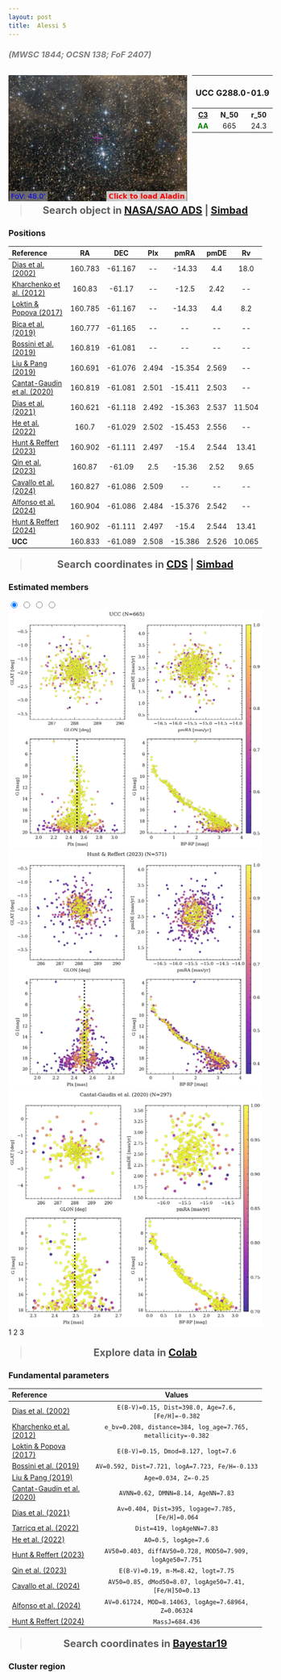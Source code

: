 ```yaml
---
layout: post
title:  Alessi 5
---
```

<h3><span style="color: #808080;"><i>(MWSC 1844; OCSN 138; FoF 2407)</i></span></h3><div style="display: flex; justify-content: space-between; width:720px;height:250px">
<div style="text-align: center;">

<!-- Static image + data attributes for FOV and target -->
<img id="aladin_img"
     data-umami-event="aladin_load"
     src="https://raw.githubusercontent.com/ucc23/Q4N/main/plots/aladin/alessi5.webp"
     alt="Click to load Aladin Lite" 
     style="width:355px;height:250px; cursor: pointer;"
     data-fov="0.81" 
     data-target="160.833 -61.089"/>
<!-- Div to contain Aladin Lite viewer -->
<div id="aladin-lite-div" style="width:355px;height:250px;display:none;"></div>
<!-- Aladin Lite script (will be loaded after the image is clicked) -->
<script src="{{ site.baseurl }}/scripts/aladin_load.js"></script>

</div>
<!-- Left block -->

<table style="width:355px;height:250px;">
  <!-- Row 1 (title) -->
  <tr>
    <td colspan="5"><h3>UCC G288.0-01.9</h3></td>
  </tr>
  <!-- Row 2 -->
  <tr>
    <th style="text-align: center;"><a href="https://ucc.ar/faq#what-is-the-c3-parameter" title="Combined class">C3</a></th>
    <th style="text-align: center;"><div title="Stars with membership probability >50%">N_50</div></th>
    <th style="text-align: center;"><div title="Radius that contains half the members [arcmin]">r_50</div></th>
  </tr>
  <!-- Row 3 -->
  <tr>
    <td style="text-align: center;"><span style="color: green; font-weight: bold;">A</span><span style="color: green; font-weight: bold;">A</span></td>
    <td style="text-align: center;">665</td>
    <td style="text-align: center;">24.3</td>
  </tr>
</table>
</div>

> <p style="text-align:center; font-weight: bold; font-size:20px">Search object in <a data-umami-event="nasa_search" href="https://ui.adsabs.harvard.edu/search/q=%20collection%3Aastronomy%20body%3A%22Alessi%205%22&sort=date%20desc%2C%20bibcode%20desc&p_=0" target="_blank">NASA/SAO ADS</a> | <a data-umami-event="simbad_search" href="https://simbad.cds.unistra.fr/simbad/sim-id-refs?Ident=alessi5" target="_blank">Simbad</a></p>


### Positions

| Reference    | RA    | DEC   | Plx  | pmRA  | pmDE   |  Rv  |
| :---         | :---: | :---: | :---: | :---: | :---: | :---: |
|[Dias et al. (2002)](https://ui.adsabs.harvard.edu/abs/2002A%26A...389..871D) | 160.783 | -61.167 | -- | -14.33 | 4.4 | 18.0 |
|[Kharchenko et al. (2012)](https://ui.adsabs.harvard.edu/abs/2012A%26A...543A.156K) | 160.83 | -61.17 | -- | -12.5 | 2.42 | -- |
|[Loktin & Popova (2017)](https://ui.adsabs.harvard.edu/abs/2017AstBu..72..257L) | 160.785 | -61.167 | -- | -14.33 | 4.4 | 8.2 |
|[Bica et al. (2019)](https://ui.adsabs.harvard.edu/abs/2019AJ....157...12B) | 160.777 | -61.165 | -- | -- | -- | -- |
|[Bossini et al. (2019)](https://ui.adsabs.harvard.edu/abs/2019A%26A...623A.108B) | 160.819 | -61.081 | -- | -- | -- | -- |
|[Liu & Pang (2019)](https://ui.adsabs.harvard.edu/abs/2019ApJS..245...32L) | 160.691 | -61.076 | 2.494 | -15.354 | 2.569 | -- |
|[Cantat-Gaudin et al. (2020)](https://ui.adsabs.harvard.edu/abs/2020A%26A...640A...1C) | 160.819 | -61.081 | 2.501 | -15.411 | 2.503 | -- |
|[Dias et al. (2021)](https://ui.adsabs.harvard.edu/abs/2021MNRAS.504..356D) | 160.621 | -61.118 | 2.492 | -15.363 | 2.537 | 11.504 |
|[He et al. (2022)](https://ui.adsabs.harvard.edu/abs/2022ApJS..262....7H) | 160.7 | -61.029 | 2.502 | -15.453 | 2.556 | -- |
|[Hunt & Reffert (2023)](https://ui.adsabs.harvard.edu/abs/2023A%26A...673A.114H) | 160.902 | -61.111 | 2.497 | -15.4 | 2.544 | 13.41 |
|[Qin et al. (2023)](https://ui.adsabs.harvard.edu/abs/2023ApJS..265...12Q) | 160.87 | -61.09 | 2.5 | -15.36 | 2.52 | 9.65 |
|[Cavallo et al. (2024)](https://ui.adsabs.harvard.edu/abs/2024AJ....167...12C) | 160.827 | -61.086 | 2.509 | -- | -- | -- |
|[Alfonso et al. (2024)](https://ui.adsabs.harvard.edu/abs/2024A%26A...689A..18A) | 160.904 | -61.086 | 2.484 | -15.376 | 2.542 | -- |
|[Hunt & Reffert (2024)](https://ui.adsabs.harvard.edu/abs/2024A%26A...686A..42H) | 160.902 | -61.111 | 2.497 | -15.4 | 2.544 | 13.41 |
| **UCC** |160.833 | -61.089 | 2.508 | -15.386 | 2.526 | 10.065 |

> <p style="text-align:center; font-weight: bold; font-size:20px">Search coordinates in <a data-umami-event="cds_coord_search" href="https://cdsportal.u-strasbg.fr/?target=160.833,-61.089" target="_blank">CDS</a> | <a data-umami-event="simbad_coord_search" href="https://simbad.cds.unistra.fr/mobile/object_list.html?coord=160.833%20-61.089&output=json&radius=5&userEntry=alessi5" target="_blank">Simbad</a></p>

### Estimated members

<div class="carousel">
<input type="radio" name="radio-btn" id="slide1" checked>
<input type="radio" name="radio-btn" id="slide1">
<input type="radio" name="radio-btn" id="slide2">
<input type="radio" name="radio-btn" id="slide3">
<div class="slides">
<div class="slide">
<a href="https://raw.githubusercontent.com/ucc23/Q4N/main/plots/UCC/alessi5.webp" target="_blank">
<img src="https://raw.githubusercontent.com/ucc23/Q4N/main/plots/UCC/alessi5.webp" alt="Alessi 5 UCC">
</a>
</div>
<div class="slide">
<a href="https://raw.githubusercontent.com/ucc23/Q4N/main/plots/HUNT23/alessi5.webp" target="_blank">
<img src="https://raw.githubusercontent.com/ucc23/Q4N/main/plots/HUNT23/alessi5.webp" alt="Alessi 5 HUNT23">
</a>
</div>
<div class="slide">
<a href="https://raw.githubusercontent.com/ucc23/Q4N/main/plots/CANTAT20/alessi5.webp" target="_blank">
<img src="https://raw.githubusercontent.com/ucc23/Q4N/main/plots/CANTAT20/alessi5.webp" alt="Alessi 5 CANTAT20">
</a>
</div>
</div>
<div class="indicators">
<label for="slide1">1</label>
<label for="slide2">2</label>
<label for="slide3">3</label>
</div>
</div>


> <p style="text-align:center; font-weight: bold; font-size:20px">Explore data in <a data-umami-event="colab" href="https://colab.research.google.com/github/ucc23/ucc/blob/main/assets/notebook.ipynb" target="_blank">Colab</a></p>


### Fundamental parameters

| Reference |  Values |
| :---      |  :---:  |
| [Dias et al. (2002)](https://ui.adsabs.harvard.edu/abs/2002A%26A...389..871D) | `E(B-V)=0.15, Dist=398.0, Age=7.6, [Fe/H]=-0.382` |
| [Kharchenko et al. (2012)](https://ui.adsabs.harvard.edu/abs/2012A%26A...543A.156K) | `e_bv=0.208, distance=384, log_age=7.765, metallicity=-0.382` |
| [Loktin & Popova (2017)](https://ui.adsabs.harvard.edu/abs/2017AstBu..72..257L) | `E(B-V)=0.15, Dmod=8.127, logt=7.6` |
| [Bossini et al. (2019)](https://ui.adsabs.harvard.edu/abs/2019A%26A...623A.108B) | `AV=0.592, Dist=7.721, logA=7.723, Fe/H=-0.133` |
| [Liu & Pang (2019)](https://ui.adsabs.harvard.edu/abs/2019ApJS..245...32L) | `Age=0.034, Z=-0.25` |
| [Cantat-Gaudin et al. (2020)](https://ui.adsabs.harvard.edu/abs/2020A%26A...640A...1C) | `AVNN=0.62, DMNN=8.14, AgeNN=7.83` |
| [Dias et al. (2021)](https://ui.adsabs.harvard.edu/abs/2021MNRAS.504..356D) | `Av=0.404, Dist=395, logage=7.785, [Fe/H]=0.064` |
| [Tarricq et al. (2022)](https://ui.adsabs.harvard.edu/abs/2022A%26A...659A..59T) | `Dist=419, logAgeNN=7.83` |
| [He et al. (2022)](https://ui.adsabs.harvard.edu/abs/2022ApJS..262....7H) | `A0=0.5, logAge=7.6` |
| [Hunt & Reffert (2023)](https://ui.adsabs.harvard.edu/abs/2023A%26A...673A.114H) | `AV50=0.403, diffAV50=0.728, MOD50=7.909, logAge50=7.751` |
| [Qin et al. (2023)](https://ui.adsabs.harvard.edu/abs/2023ApJS..265...12Q) | `E(B-V)=0.19, m-M=8.42, logt=7.75` |
| [Cavallo et al. (2024)](https://ui.adsabs.harvard.edu/abs/2024AJ....167...12C) | `AV50=0.85, dMod50=8.07, logAge50=7.41, [Fe/H]50=0.13` |
| [Alfonso et al. (2024)](https://ui.adsabs.harvard.edu/abs/2024A%26A...689A..18A) | `AV=0.61724, MOD=8.14063, logAge=7.68964, Z=0.06324` |
| [Hunt & Reffert (2024)](https://ui.adsabs.harvard.edu/abs/2024A%26A...686A..42H) | `MassJ=684.436` |

> <p style="text-align:center; font-weight: bold; font-size:20px">Search coordinates in <a data-umami-event="bayestar" href="http://argonaut.skymaps.info/query?lon=288.084%20&lat=-1.977&coordsys=gal&mapname=bayestar2019" target="_blank">Bayestar19</a></p>


### Cluster region

<html lang="en">
  <body>
    <center>
    <div id="plot-params"
         data-oc-name="alessi5"
         data-ra-center="160.82"
         data-dec-center="-61.08"
         data-rad-deg="24.3"
         data-plx="2.508">
    </div>
    <div id="plot-container">
        <div id="plot"></div>
    </div>
    <script defer type="module" src="{{ site.baseurl }}/scripts/radec_scatter.js"></script>
    </center>
  </body>
</html>
<br>
